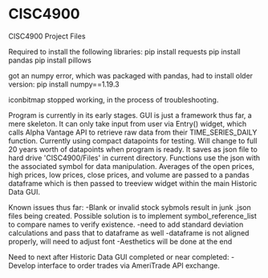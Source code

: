 # CISC4900
CISC4900 Project Files

Required to install the following libraries:
pip install requests
pip install pandas
pip install pillows

got an numpy error, which was packaged with pandas, had to install older version:
pip install numpy==1.19.3

iconbitmap stopped working, in the process of troubleshooting. 

Program is currently in its early stages. GUI is just a framework thus far, a mere skeleton. It can only take input from user via Entry() widget, which calls Alpha Vantage API to retrieve raw data from their TIME_SERIES_DAILY function. Currently using compact datapoints for testing. Will change to full 20 years worth of datapoints when program is ready. It saves as json file to hard drive 'CISC4900/Files' in current directory. Functions use the json with the associated symbol for data manipulation. Averages of the open prices, high prices, low prices, close prices, and volume are passed to a pandas dataframe which is then passed to treeview widget within the main Historic Data GUI.

Known issues thus far: 
  -Blank or invalid stock sybmols result in junk .json files being created. Possible solution is to implement symbol_reference_list to compare names to verify existence.
  -need to add standard deviation calculations and pass that to dataframe as well
  -dataframe is not aligned properly, will need to adjust font
  -Aesthetics will be done at the end
  
Need to next after Historic Data GUI completed or near completed:
  -Develop interface to order trades via AmeriTrade API exchange.
